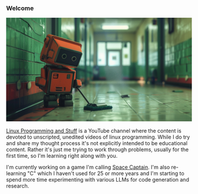 ### Welcome

![](https://github.com/mgreenly/LPS/blob/b1c0ee1922d408ae09eafeaed7752a0876161925/assets/0036-robot.png)

[Linux Programming and Stuff](https://www.youtube.com/channel/UC7JijJhmmKrXaGyAxSJNBsQ) is a YouTube channel where the content is devoted to unscripted, unedited videos of linux programming. While I do try and share my thought process it's not explicitly intended to be educational content. Rather it's just me trying to work through problems, usually for the first time, so I'm learning right along with you.

I'm currently working on a game I'm calling [Space Captain](https://github.com/mgreenly/space-captain). I'm also re-learning "C" which I haven't used for 25 or more years and I'm starting to spend more time experimenting with various LLMs for code generation and research.
